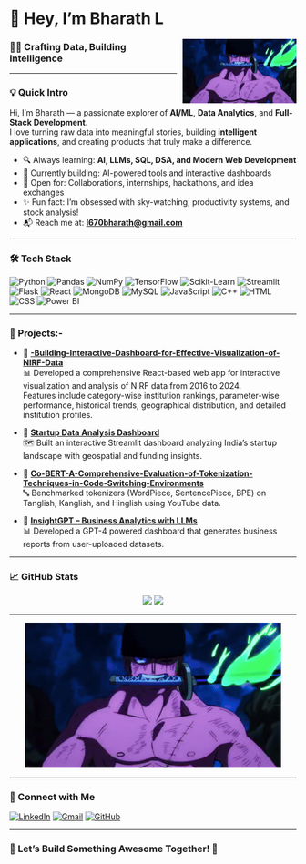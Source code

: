 # 👋 Hey, I’m Bharath L  

<p align="right">
  <img src="zoro-roronoa-zoro.gif" width="200" style="float:right; margin-left: 10px;" />
</p>

### 🧑‍💻 Crafting Data, Building Intelligence


---

### 💡 Quick Intro  
Hi, I’m Bharath — a passionate explorer of **AI/ML**, **Data Analytics**, and **Full-Stack Development**.  
I love turning raw data into meaningful stories, building **intelligent applications**, and creating products that truly make a difference.

- 🔍 Always learning: **AI, LLMs, SQL, DSA, and Modern Web Development**
- 🚀 Currently building: AI-powered tools and interactive dashboards
- 🤝 Open for: Collaborations, internships, hackathons, and idea exchanges
- ✨ Fun fact: I’m obsessed with sky-watching, productivity systems, and stock analysis!
- 📬 Reach me at: **l670bharath@gmail.com**

---

### 🛠️ Tech Stack

![Python](https://img.shields.io/badge/-Python-3776AB?style=flat&logo=python&logoColor=white)
![Pandas](https://img.shields.io/badge/-Pandas-150458?style=flat&logo=pandas)
![NumPy](https://img.shields.io/badge/-NumPy-013243?style=flat&logo=numpy&logoColor=white)
![TensorFlow](https://img.shields.io/badge/-TensorFlow-FF6F00?style=flat&logo=tensorflow&logoColor=white)
![Scikit-Learn](https://img.shields.io/badge/-Scikit--Learn-F7931E?style=flat&logo=scikit-learn&logoColor=white)
![Streamlit](https://img.shields.io/badge/-Streamlit-FF4B4B?style=flat&logo=streamlit&logoColor=white)
![Flask](https://img.shields.io/badge/-Flask-000000?style=flat&logo=flask)
![React](https://img.shields.io/badge/-React-61DAFB?style=flat&logo=react)
![MongoDB](https://img.shields.io/badge/-MongoDB-47A248?style=flat&logo=mongodb&logoColor=white)
![MySQL](https://img.shields.io/badge/-MySQL-4479A1?style=flat&logo=mysql&logoColor=white)
![JavaScript](https://img.shields.io/badge/-JavaScript-F7DF1E?style=flat&logo=javascript&logoColor=black)
![C++](https://img.shields.io/badge/-C++-00599C?style=flat&logo=c%2B%2B&logoColor=white)
![HTML](https://img.shields.io/badge/-HTML5-E34F26?style=flat&logo=html5&logoColor=white)
![CSS](https://img.shields.io/badge/-CSS3-1572B6?style=flat&logo=css3)
![Power BI](https://img.shields.io/badge/-Power%20BI-F2C811?style=flat&logo=power-bi&logoColor=black)

---

### 🚀 Projects:-

- 🔹 **[-Building-Interactive-Dashboard-for-Effective-Visualization-of-NIRF-Data](https://github.com/BharathL2/-Building-Interactive-Dashboard-for-Effective-Visualization-of-NIRF-Data)**  
  📊 Developed a comprehensive React-based web app for interactive visualization and analysis of NIRF data from 2016 to 2024.  
  Features include category-wise institution rankings, parameter-wise performance, historical trends, geographical distribution, and detailed institution profiles.

- 🔹 **[Startup Data Analysis Dashboard](https://github.com/BharathL2/Startup-Data-India-Analysis)**  
  🗺️ Built an interactive Streamlit dashboard analyzing India’s startup landscape with geospatial and funding insights.

- 🔹 **[Co-BERT-A-Comprehensive-Evaluation-of-Tokenization-Techniques-in-Code-Switching-Environments](https://github.com/BharathL2/Co-BERT-A-Comprehensive-Evaluation-of-Tokenization-Techniques-in-Code-Switching-Environments)**  
  🔤 Benchmarked tokenizers (WordPiece, SentencePiece, BPE) on Tanglish, Kanglish, and Hinglish using YouTube data.

- 🔹 **[InsightGPT – Business Analytics with LLMs](https://github.com/BharathL2/InsightGPT-Business-Analytics-With-LLMs)**  
  📊 Developed a GPT-4 powered dashboard that generates business reports from user-uploaded datasets.

---

### 📈 GitHub Stats  

<p align="center">
  <img src="https://github-readme-stats.vercel.app/api?username=BharathL2&show_icons=true&theme=tokyonight" width="48%" />
  <img src="https://github-readme-stats.vercel.app/api/top-langs/?username=BharathL2&layout=compact&theme=tokyonight" width="48%" />
</p>

---
<p align="center">
  <img src="zoro-roronoa-zoro.gif" width="450"/>
</p>

---

### 🔗 Connect with Me  

[![LinkedIn](https://img.shields.io/badge/-LinkedIn-blue?style=flat&logo=linkedin&logoColor=white)](https://www.linkedin.com/in/bharath-l-5a3886261/)
[![Gmail](https://img.shields.io/badge/-Gmail-D14836?style=flat&logo=gmail&logoColor=white)](mailto:l670bharath@gmail.com)
[![GitHub](https://img.shields.io/badge/-GitHub-181717?style=flat&logo=github&logoColor=white)](https://github.com/BharathL2)

---

### 🚀 Let’s Build Something Awesome Together! 🚀
